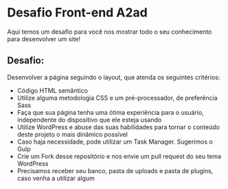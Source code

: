 # Desafio Front-end A2ad

Aqui temos um desafio para você nos mostrar todo o seu conhecimento para desenvolver um site! 


## Desafio:

Desenvolver a página seguindo o layout, que atenda os seguintes critérios:


- Código HTML semântico
- Utilize alguma metodologia CSS e um pré-processador, de preferência Sass
- Faça que sua página tenha uma ótima experiência para o usuário, independente do dispositivo que ele esteja usando
- Utilize WordPress e abuse das suas habilidades para tornar o conteúdo deste projeto o mais dinâmico possível
- Caso haja necessidade, pode utilizar um Task Manager. Sugerimos o Gulp
- Crie um Fork desse repositório e nos envie um pull request do seu tema WordPress
- Precisamos receber seu banco, pasta de uploads e pasta de plugins, caso venha a utilizar algum
